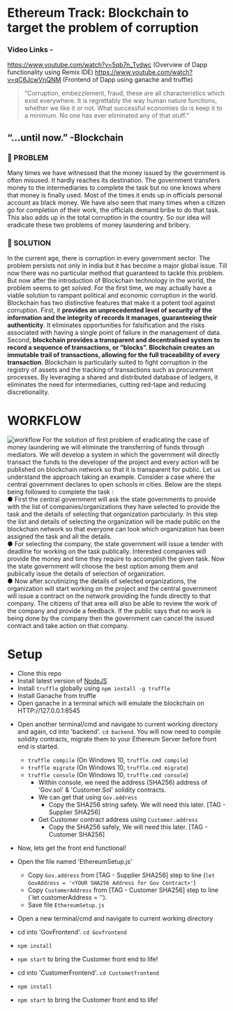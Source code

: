 # Ethereum Track: Blockchain to target the problem of corruption

### Video Links - 
https://www.youtube.com/watch?v=5qb7n_Tvdwc (Overview of Dapp functionality using Remix IDE)
https://www.youtube.com/watch?v=qC6JcwVnQNM (Frontend of Dapp using ganache and truffle)

> “Corruption, embezzlement, fraud, these are all characteristics which exist everywhere. It is regrettably the way human 
> nature functions, whether we like it or not. What successful economies do is keep it to a minimum. No one has ever eliminated 
> any of that stuff.” 
##        “…until now.” -Blockchain

### &#x1F534; PROBLEM 
Many times we have witnessed that the money issued by the government is often misused.
It hardly reaches its destination. The government transfers money to the intermediaries to
complete the task but no one knows where that money is finally used. Most of the times it
ends up in officials personal account as black money.
We have also seen that many times when a citizen go for completion of their work, the
officials demand bribe to do that task. This also adds up in the total corruption in the
country.
So our idea will eradicate these two problems of money laundering and bribery.

### &#x1F535; SOLUTION
In the current age, there is corruption in every government sector. The problem persists not
only in India but it has become a major global issue. Till now there was no particular method
that guaranteed to tackle this problem. But now after the introduction of Blockchain
technology in the world, the problem seems to get solved. For the first time, we may actually
have a viable solution to rampant political and economic corruption in the world.
Blockchain has two distinctive features that make it a potent tool against corruption. First, it
**provides an unprecedented level of security of the information and the integrity of records it
manages, guaranteeing their authenticity**. It eliminates opportunities for falsification and
the risks associated with having a single point of failure in the management of data.
Second, **blockchain provides a transparent and decentralised system to record a sequence
of transactions, or “blocks”. Blockchain creates an immutable trail of transactions, allowing
for the full traceability of every transaction**.
Blockchain is particularly suited to fight corruption in the registry of assets and the tracking
of transactions such as procurement processes. By leveraging a shared and distributed
database of ledgers, it eliminates the need for intermediaries, cutting red-tape and reducing
discretionality.
# WORKFLOW
![workflow](https://github.com/harsh0240/Corruption/blob/master/Corruption%20(5).png)
For the solution of first problem of eradicating the case of money laundering we will
eliminate the transferring of funds through mediators. We will develop a system in which
the government will directly transact the funds to the developer of the project and every
action will be published on blockchain network so that it is transparent for public.
Let us understand the approach taking an example. Consider a case where the central
government declares to open schools in cities. Below are the steps being followed to
complete the task :
</br>
●   First the central government will ask the state governments to provide with the list of
companies/organizations they have selected to provide the task and the details of
selecting that organization particularly.
In this step the list and details of selecting the organization will be made public
on the blockchain network so that everyone can look which organization has been
assigned the task and all the details.
</br>
●   For selecting the company, the state government will issue a tender with deadline for
working on the task publically. Interested companies will provide the money and time
they require to accomplish the given task.
Now the state government will choose the best option among them and
publically issue the details of selection of organization.
</br>
●   Now after scrutinizing the details of selected organizations, the organization will start
working on the project and the central government will issue a contract on the
network providing the funds directly to that company.
The citizens of that area will also be able to review the work of the company
and provide a feedback. If the public says that no work is being done by the company
then the government can cancel the issued contract and take action on that
company.





# Setup
- Clone this repo
- Install latest version of [NodeJS](https://nodejs.org/en/)
- Install `truffle` globally using `npm install -g truffle` 
- Install Ganache from truffle  
- Open ganache in a terminal which will emulate the blockchain on HTTP://127.0.0.1:8545
*  Open another terminal/cmd and navigate to current working directory and again, cd into 'backend'. `cd backend`. You will now need to compile solidity contracts, migrate them to your Ethereum Server before front end is started.
    * `truffle compile` (On Windows 10, `truffle.cmd compile`)
    * `truffle migrate` (On Windows 10, `truffle.cmd migrate`)
    * `truffle console` (On Windows 10, `truffle.cmd console`)
        * Within console, we need the address (SHA256) address of 'Gov.sol' & 'Customer.Sol' solidity contracts.
        * We can get that using `Gov.address`
            * Copy the SHA256 string safely. We will need this later. [TAG - Supplier SHA256]
        * Get Customer contract address using `Customer.address` 
            * Copy the SHA256 safely, We will need this later. [TAG - Customer SHA256]

* Now, lets get the front end functional!
* Open the file named 'EthereumSetup.js'
    * Copy `Gov.address` from [TAG - Supplier SHA256] step to line (`let GovAddress = '<YOUR SHA256 Address for Gov Contract>'`)
    * Copy `CustomerAddress` from [TAG - Customer SHA256] step to line (`let customerAddress = '<YOUR SHA256 Address for Customer Contract>').
    * Save file `EthereumSetup.js`
* Open a new terminal/cmd and navigate to current working directory
* cd into 'GovFrontend'. `cd Govfrontend` 
* `npm install`
* `npm start` to bring the Customer front end to life!
* cd into 'CustomerFrontend'. `cd Custometfrontend` 
* `npm install`
* `npm start` to bring the Customer front end to life!



